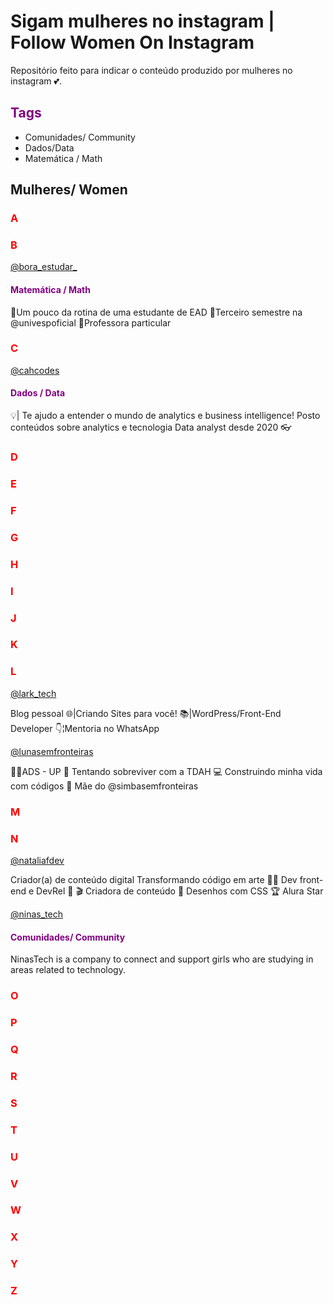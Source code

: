 # Sigam mulheres no instagram | Follow Women On Instagram


<p>Repositório feito para indicar o conteúdo produzido por mulheres no instagram 💕.</p>

<!-- EXEMPLO:

<a href="https://www.instagram.com/#/" target="_blank">@#</a> 
<p>#</p> 

-->

<h2 style="color:purple;">Tags</h2>

* Comunidades/ Community
* Dados/Data
* Matemática / Math

<h2>Mulheres/ Women</h2>

<h3 style="color:red">A</h3>

<h3 style="color:red">B</h3>

<a href="https://www.instagram.com/bora__estudar_/" target="_blank">@bora_estudar_</a> 
<h4 style="color:purple">Matemática / Math</h4>
<p>📖Um pouco da rotina de uma estudante de EAD
📖Terceiro semestre na @univespoficial
📖Professora particular</p>




<h3 style="color:red">C</h3>

<a href="https://www.instagram.com/cahcodes/" target="_blank">@cahcodes</a> 
<h4 style="color:purple">Dados / Data</h4>
<p>💡| Te ajudo a entender o mundo de analytics e business intelligence!
Posto conteúdos sobre analytics e tecnologia
Data analyst desde 2020 👓</p> 



<h3 style="color:red">D</h3>


<h3 style="color:red">E</h3>


<h3 style="color:red">F</h3>


<h3 style="color:red">G</h3>


<h3 style="color:red">H</h3>


<h3 style="color:red">I</h3>


<h3 style="color:red">J</h3>


<h3 style="color:red">K</h3>


<h3 style="color:red">L</h3>

<a href="https://www.instagram.com/lark_tech/" target="_blank">@lark_tech</a> <p>Blog pessoal
🌐|Criando Sites para você!
📚|WordPress/Front-End Developer
👇¦Mentoria no WhatsApp</p>

<a href="https://www.instagram.com/lunasemfronteiras/" target="_blank">@lunasemfronteiras</a><p>👩‍💻ADS - UP
🤡 Tentando sobreviver com a TDAH
💻 Construindo minha vida com códigos
🐶 Mãe do @simbasemfronteiras</p>

<h3 style="color:red">M</h3>


<h3 style="color:red">N</h3>

<a href="https://www.instagram.com/nataliafdev/" target="_blank">@nataliafdev</a> 
<p>Criador(a) de conteúdo digital
Transformando código em arte
👩‍💻 Dev front-end e DevRel 🥑
🎬 Criadora de conteúdo
🎨 Desenhos com CSS
🏆 Alura Star
</p> 

<a href="https://www.instagram.com/ninas_tech/" target="_blank">@ninas_tech</a> 
<h4 style="color:purple">Comunidades/ Community</h4>
<p>NinasTech is a company to connect and support girls who are studying in areas related to technology.</p>

<h3 style="color:red">O</h3>


<h3 style="color:red">P</h3>


<h3 style="color:red">Q</h3>


<h3 style="color:red">R</h3>


<h3 style="color:red">S</h3>


<h3 style="color:red">T</h3>


<h3 style="color:red">U</h3>


<h3 style="color:red">V</h3>


<h3 style="color:red">W</h3>


<h3 style="color:red">X</h3>


<h3 style="color:red">Y</h3>


<h3 style="color:red">Z</h3>









